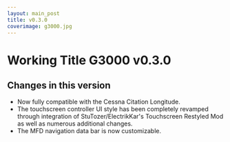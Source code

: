 ```yaml
---
layout: main_post
title: v0.3.0
coverimage: g3000.jpg
---
```

# Working Title G3000 v0.3.0
## Changes in this version

- Now fully compatible with the Cessna Citation Longitude.
- The touchscreen controller UI style has been completely revamped through integration of StuTozer/ElectrikKar's Touchscreen Restyled Mod as well as numerous additional changes.
- The MFD navigation data bar is now customizable.